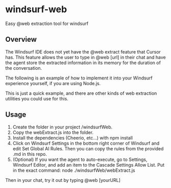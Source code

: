 # windsurf-web
Easy @web extraction tool for windsurf

## Overview

The Windsurf IDE does not yet have the @web extract feature that Cursor has. This feature allows the user to type in @web [url] in their chat and have the agent store the extracted information in its memory for the duration of the conversation.

The following is an example of how to implement it into your Windsurf experience yourself, if you are using Node.js. 

This is just a quick example, and there are other kinds of web extraction utilities you could use for this.

## Usage

1. Create the folder in your project /windsurfWeb.
2. Copy the webExtract.js into the folder.
3. Install the dependencies (Cheerio, etc...) with npm install
4. Click on Windsurf Settings in the bottom right corner of Windsurf and edit Set Global AI Rules. Then you can copy the rules from the provided .md in this repo.
5. (Optional) If you want the agent to auto-execute, go to Settings, Windsurf Editor, and add an item to the Cascade Settings Allow List. Put in the exact command: node ./windsurfWeb/webExtract.js

Then in your chat, try it out by typing @web [yourURL]
